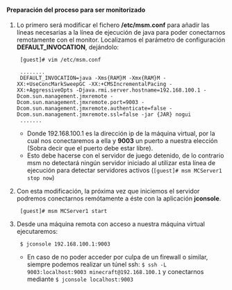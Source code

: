 #### Preparación del proceso para ser monitorizado


1. Lo primero será modificar el fichero **/etc/msm.conf** para añadir las líneas necesarias a la línea de ejecución de java para poder conectarnos remotamente con el monitor. Localizamos el parámetro de configuración **DEFAULT_INVOCATION**, dejándolo:

		[guest]# vim /etc/msm.conf

		........
		DEFAULT_INVOCATION=java -Xms{RAM}M -Xmx{RAM}M -XX:+UseConcMarkSweepGC -XX:+CMSIncrementalPacing -XX:+AggressiveOpts -Djava.rmi.server.hostname=192.168.100.1 -Dcom.sun.management.jmxremote -Dcom.sun.management.jmxremote.port=9003 -Dcom.sun.management.jmxremote.authenticate=false -Dcom.sun.management.jmxremote.ssl=false -jar {JAR} nogui
		.......
	* Donde 192.168.100.1 es la dirección ip de la máquina virtual, por la cual nos conectaremos a ella y **9003** un puerto a nuestra elección (Sobra decir que el puerto debe estar libre).
	* Esto debe hacerse con el servidor de juego detenido, de lo contrario msm no detectará ningún servidor iniciado al utilizar esta línea de ejecución para detectar servidores activos (`[guest]# msm MCServer1 stop now`)

2. Con esta modificación, la próxima vez que iniciemos el servidor podremos conectarnos remótamente a éste con la aplicación **jconsole**.

		[guest]# msm MCServer1 start

3. Desde una máquina remota con acceso a nuestra máquina virtual ejecutaremos:

		$ jconsole 192.168.100.1:9003

	* En caso de no poder acceder por culpa de un firewall o similar, siempre podemos realizar un túnel ssh: `$ ssh -L 9003:localhost:9003 minecraft@192.168.100.1` y conectarnos mediante `$ jconsole localhost:9003`
